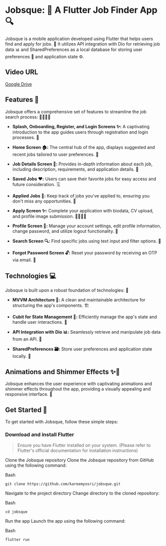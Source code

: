 # Jobsque: 🚀 A Flutter Job Finder App 🔍
Jobsque is a mobile application developed using Flutter that helps users find and apply for jobs. 💼 It utilizes API integration with Dio for retrieving job data 📊 and SharedPreferences as a local database for storing user preferences 💾 and application state ⚙️.

## Video URL
[Google Drive](https://drive.google.com/file/d/1JYJvzkXJ0JPMQdeDSKRX3ZITKWZ_SiF7/view?usp=drive_link)

## Features 🌟
Jobsque offers a comprehensive set of features to streamline the job search process: 🏃‍♀️🏃‍♂️

- **Splash, Onboarding, Register, and Login Screens ✨:**
 A captivating introduction to the app guides users through registration and login processes. 🔐

- **Home Screen 🏠:**
The central hub of the app, displays suggested and recent jobs tailored to user preferences. 🎯

- **Job Details Screen 📑:**
Provides in-depth information about each job, including description, requirements, and application details. 📝

- **Saved Jobs ❤️:**
Users can save their favorite jobs for easy access and future consideration. 🗓️

- **Applied Jobs 💼:**
Keep track of jobs you've applied to, ensuring you don't miss any opportunities. 🔔

- **Apply Screen ✨:**
Complete your application with biodata, CV upload, and profile image submission. 👨‍💼👩‍💼

- **Profile Screen 👤:**
Manage your account settings, edit profile information, change password, and utilize logout functionality. 🚪

- **Search Screen 🔍:**
Find specific jobs using text input and filter options. 🔎

- **Forgot Password Screen 🔓:**
Reset your password by receiving an OTP via email. 📧

## Technologies 💻
Jobsque is built upon a robust foundation of technologies: 💪

- **MVVM Architecture 📐:**
A clean and maintainable architecture for structuring the app's components. 🏗️

- **Cubit for State Management 🧩:**
Efficiently manage the app's state and handle user interactions. 🤝

- **API Integration with Dio 📊:**
Seamlessly retrieve and manipulate job data from an API. 📡

- **SharedPreferences 🗃️:**
Store user preferences and application state locally. 💾

## Animations and Shimmer Effects ✨💫
Jobsque enhances the user experience with captivating animations and shimmer effects throughout the app, providing a visually appealing and responsive interface. 🤩

## Get Started 🏁
To get started with Jobsque, follow these simple steps:

### Download and install Flutter
>Ensure you have Flutter installed on your system. (Please refer to Flutter's official documentation for installation instructions)

Clone the Jobsque repository
Clone the Jobsque repository from GitHub using the following command:

Bash
```
git clone https://github.com/kareemyosri/jobsque.git
```

Navigate to the project directory
Change directory to the cloned repository:

Bash
```
cd jobsque
```
Run the app
Launch the app using the following command:

Bash
```
flutter run
```




